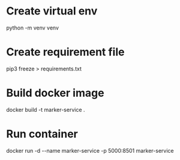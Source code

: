 # Create virtual env

python -m venv venv

# Create requirement file 
pip3 freeze > requirements.txt

# Build docker image
docker build -t marker-service .

# Run container
docker run -d --name marker-service -p 5000:8501 marker-service